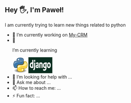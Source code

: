 ## Hey 🖐, I'm Paweł!


I am currently trying to learn new things related to python



- 🔭 I’m currently working on [My-CRM](https://github.com/Pawelooo/My-CRM)
- 🌱 <p class="center">I’m currently learning</p> <img src="Python.svg.png" alt="drawing" width="50px" height="50px"/><img src="django2.png" alt="drawing" width="75px" height="50px"/>
- 🤔 I’m looking for help with ...
- 💬 Ask me about ...
- 📫 How to reach me: ...
- ⚡ Fun fact: ...

